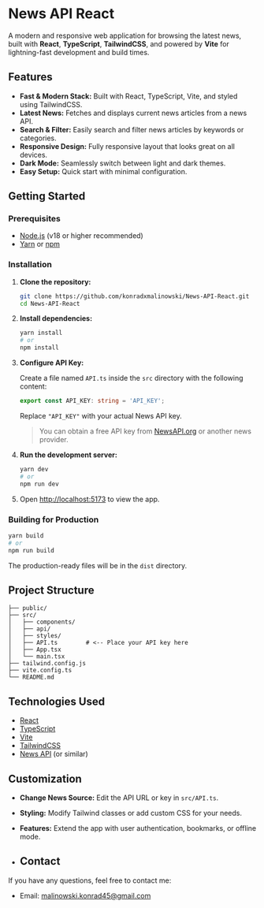 # News API React

A modern and responsive web application for browsing the latest news, built with **React**, **TypeScript**, **TailwindCSS**, and powered by **Vite** for lightning-fast development and build times.

## Features

- **Fast & Modern Stack:** Built with React, TypeScript, Vite, and styled using TailwindCSS.
- **Latest News:** Fetches and displays current news articles from a news API.
- **Search & Filter:** Easily search and filter news articles by keywords or categories.
- **Responsive Design:** Fully responsive layout that looks great on all devices.
- **Dark Mode:** Seamlessly switch between light and dark themes.
- **Easy Setup:** Quick start with minimal configuration.

## Getting Started

### Prerequisites

- [Node.js](https://nodejs.org/) (v18 or higher recommended)
- [Yarn](https://classic.yarnpkg.com/en/docs/install/) or [npm](https://www.npmjs.com/)

### Installation

1. **Clone the repository:**

   ```bash
   git clone https://github.com/konradxmalinowski/News-API-React.git
   cd News-API-React
   ```

2. **Install dependencies:**

   ```bash
   yarn install
   # or
   npm install
   ```

3. **Configure API Key:**

   Create a file named `API.ts` inside the `src` directory with the following content:

   ```ts
   export const API_KEY: string = 'API_KEY';
   ```

   Replace `"API_KEY"` with your actual News API key.

   > You can obtain a free API key from [NewsAPI.org](https://newsapi.org/) or another news provider.

4. **Run the development server:**

   ```bash
   yarn dev
   # or
   npm run dev
   ```

5. Open [http://localhost:5173](http://localhost:5173) to view the app.

### Building for Production

```bash
yarn build
# or
npm run build
```

The production-ready files will be in the `dist` directory.

## Project Structure

```
├── public/
├── src/
│   ├── components/
│   ├── api/
│   ├── styles/
│   ├── API.ts        # <-- Place your API key here
│   ├── App.tsx
│   └── main.tsx
├── tailwind.config.js
├── vite.config.ts
└── README.md
```

## Technologies Used

- [React](https://react.dev/)
- [TypeScript](https://www.typescriptlang.org/)
- [Vite](https://vitejs.dev/)
- [TailwindCSS](https://tailwindcss.com/)
- [News API](https://newsapi.org/) (or similar)

## Customization

- **Change News Source:** Edit the API URL or key in `src/API.ts`.
- **Styling:** Modify Tailwind classes or add custom CSS for your needs.
- **Features:** Extend the app with user authentication, bookmarks, or offline mode.

- ## Contact

If you have any questions, feel free to contact me:

- Email: [malinowski.konrad45@gmail.com](malinowski.konrad45@gmail.com)
